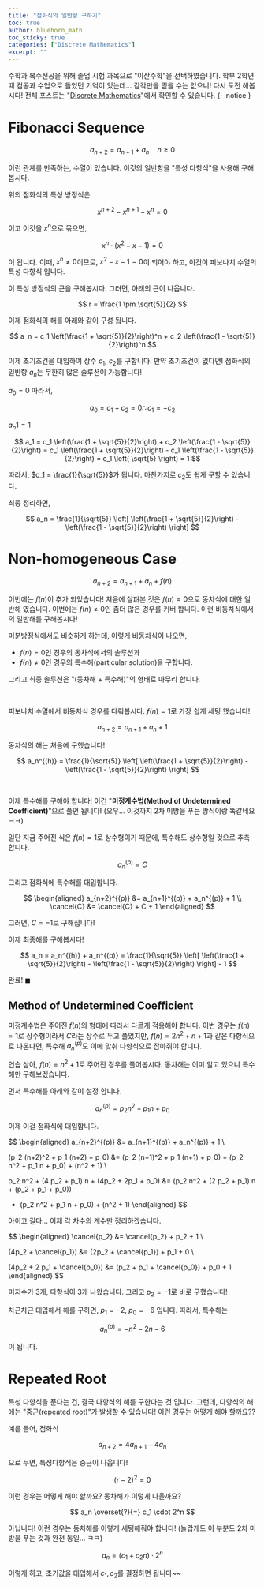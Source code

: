 ```yaml
---
title: "점화식의 일반항 구하기"
toc: true
author: bluehorn_math
toc_sticky: true
categories: ["Discrete Mathematics"]
excerpt: ""
---
```


수학과 복수전공을 위해 졸업 시험 과목으로 "이산수학"을 선택하였습니다. 학부 2학년 때 컴공과 수업으로 들었던 기억이 있는데... 감각만을 믿을 수는 없으니! 다시 도전 해봅시다! 전체 포스트는 "[Discrete Mathematics](/categories/discrete-mathemtics)"에서 확인할 수 있습니다.
{: .notice }


# Fibonacci Sequence

$$
a_{n+2} = a_{n+1} + a_n \quad n \ge 0
$$

이런 관계를 만족하는, 수열이 있습니다. 이것의 일반항을 "특성 다항식"을 사용해 구해봅시다.

위의 점화식의 특성 방정식은

$$
x^{n+2} - x^{n+1} - x^n = 0
$$

이고 이것을 $x^n$으로 묶으면,

$$
x^n \cdot (x^2 - x - 1) = 0
$$

이 됩니다. 이때, $x^n \ne 0$이므로, $x^2 - x - 1 = 0$이 되어야 하고, 이것이 피보나치 수열의 특성 다항식 입니다.

이 특성 방정식의 근을 구해봅시다. 그러면, 아래의 근이 나옵니다.

$$
r = \frac{1 \pm \sqrt{5}}{2}
$$

이제 점화식의 해를 아래와 같이 구성 됩니다.

$$
a_n = c_1 \left(\frac{1 + \sqrt{5}}{2}\right)^n + c_2 \left(\frac{1 - \sqrt{5}}{2}\right)^n
$$

이제 초기조건을 대입하여 상수 $c_1$, $c_2$를 구합니다. 만약 초기조건이 없다면! 점화식의 일반항 $a_n$는 무한히 많은 솔루션이 가능합니다!

$a_0 = 0$ 따라서,

$$
a_0 = c_1 + c_2 = 0 \therefore c_1 = - c_2
$$

$a_n1 = 1$

$$
a_1
= c_1 \left(\frac{1 + \sqrt{5}}{2}\right) + c_2 \left(\frac{1 - \sqrt{5}}{2}\right)
= c_1 \left(\frac{1 + \sqrt{5}}{2}\right) - c_1 \left(\frac{1 - \sqrt{5}}{2}\right)
= c_1 \left( \sqrt{5} \right) = 1
$$

따라서, $c_1 = \frac{1}{\sqrt{5}}$가 됩니다. 마찬가지로 $c_2$도 쉽게 구할 수 있습니다.

최종 정리하면,

$$
a_n = \frac{1}{\sqrt{5}} \left[ \left(\frac{1 + \sqrt{5}}{2}\right) - \left(\frac{1 - \sqrt{5}}{2}\right) \right]
$$

# Non-homogeneous Case

$$
a_{n+2} = a_{n+1} + a_n + f(n)
$$

이번에는 $f(n)$이 추가 되었습니다! 처음에 살펴본 것은 $f(n) = 0$으로 동차식에 대한 일반해 였습니다. 이번에는 $f(n) \ne 0$인 좀더 많은 경우를 커버 합니다. 이런 비동차식에서의 일반해를 구해봅시다!

미분방정식에서도 비슷하게 하는데, 이렇게 비동차식이 나오면,

- $f(n) = 0$인 경우의 동차식에서의 솔루션과
- $f(n) \ne 0$인 경우의 특수해(particular solution)을 구합니다.

그리고 최종 솔루션은 "(동차해 + 특수해)"의 형태로 마무리 합니다.

<br/>

피보나치 수열에서 비동차식 경우를 다뤄봅시다. $f(n) = 1$로 가장 쉽게 세팅 했습니다!

$$
a_{n+2} = a_{n+1} + a_n + 1
$$

동차식의 해는 처음에 구했습니다!

$$
a_n^{(h)} = \frac{1}{\sqrt{5}} \left[ \left(\frac{1 + \sqrt{5}}{2}\right) - \left(\frac{1 - \sqrt{5}}{2}\right) \right]
$$

<br/>

이제 특수해를 구해야 합니다! 이건 "**미정계수법(Method of Undetermined Coefficient)**"으로 풀면 됩니다! (오우... 이것까지 2차 미방을 푸는 방식이랑 똑같네요 ㅋㅋ)

일단 지금 주어진 식은 $f(n) = 1$로 상수형이기 때문에, 특수해도 상수형일 것으로 추측 합니다.

$$
a_n^{(p)} = C
$$

그리고 점화식에 특수해를 대입합니다.

$$
\begin{aligned}
a_{n+2}^{(p)} &= a_{n+1}^{(p)} + a_n^{(p)} + 1 \\
\cancel{C} &= \cancel{C} + C + 1
\end{aligned}
$$

그러면, $C = -1$로 구해집니다!

이제 최종해를 구해봅시다!

$$
a_n
= a_n^{(h)} + a_n^{(p)}
= \frac{1}{\sqrt{5}} \left[ \left(\frac{1 + \sqrt{5}}{2}\right) - \left(\frac{1 - \sqrt{5}}{2}\right) \right] - 1
$$

완료! $\blacksquare$

## Method of Undetermined Coefficient

미정계수법은 주어진 $f(n)$의 형태에 따라서 다르게 적용해야 합니다. 이번 경우는 $f(n) = 1$로 상수형이라서 $C$라는 상수로 두고 풀었지만, $f(n) = 2 n^2 + n + 1$과 같은 다항식으로 나온다면, 특수해 $a_n^{(p)}$도 이에 맞춰 다항식으로 잡아줘야 합니다.

연습 삼아, $f(n) = n^2 + 1$로 주어진 경우를 풀어봅시다. 동차해는 이미 알고 있으니 특수해만 구해보겠습니다.

먼저 특수해를 아래와 같이 설정 합니다.

$$
a_n^{(p)} = p_2 n^2 + p_1 n + p_0
$$

이제 이걸 점화식에 대입합니다.

$$
\begin{aligned}
a_{n+2}^{(p)} &= a_{n+1}^{(p)} + a_n^{(p)} + 1 \\

(p_2 (n+2)^2 + p_1 (n+2) + p_0)
&=
(p_2 (n+1)^2 + p_1 (n+1) + p_0) + (p_2 n^2 + p_1 n + p_0) + (n^2 + 1) \\

p_2 n^2 + (4 p_2 + p_1) n + (4p_2 + 2p_1 + p_0)
&=
(p_2 n^2 + (2 p_2 + p_1) n + (p_2 + p_1 + p_0))
+ (p_2 n^2 + p_1 n + p_0) + (n^2 + 1)
\end{aligned}
$$

아이고 길다... 이제 각 차수의 계수만 정리하겠습니다.

$$
\begin{aligned}
\cancel{p_2} &= \cancel{p_2} + p_2 + 1 \\

(4p_2 + \cancel{p_1}) &= (2p_2 + \cancel{p_1}) + p_1 + 0 \\

(4p_2 + 2 p_1 + \cancel{p_0}) &= (p_2 + p_1 + \cancel{p_0}) + p_0 + 1
\end{aligned}
$$

미지수가 3개, 다항식이 3개 나왔습니다. 그리고 $p_2 = -1$로 바로 구했습니다!

차근차근 대입해서 해를 구하면, $p_1 = -2$, $p_0 = -6$ 입니다. 따라서, 특수해는

$$
a_n^{(p)} = - n^2 - 2 n - 6
$$

이 됩니다.

# Repeated Root

특성 다항식을 푼다는 건, 결국 다항식의 해를 구한다는 것 입니다. 그런데, 다항식의 해에는 "중근(repeated root)"가 발생할 수 있습니다! 이런 경우는 어떻게 해야 할까요??

예를 들어, 점화식

$$
a_{n+2} = 4 a_{n+1} - 4 a_{n}
$$

으로 두면, 특성다항식은 중근이 나옵니다!

$$
(r - 2)^2 = 0
$$


이런 경우는 어떻게 해야 할까요? 동차해가 이렇게 나올까요?

$$
a_n \overset{?}{=} c_1 \cdot 2^n
$$

아닙니다! 이런 경우는 동차해를 이렇게 세팅해줘야 합니다!
(놀랍게도 이 부분도 2차 미방을 푸는 것과 완전 동일... ㅋㅋ)

$$
a_n = (c_1 + c_2 n) \cdot 2^n
$$

이렇게 하고, 초기값을 대입해서 $c_1, c_2$를 결정하면 됩니다~~

